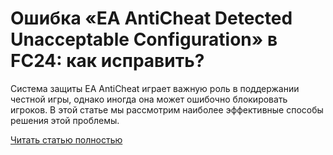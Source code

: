 # Ошибка «EA AntiCheat Detected Unacceptable Configuration» в FC24: как исправить?



Система защиты EA AntiCheat играет важную роль в поддержании честной игры, однако иногда она может ошибочно блокировать игроков. В этой статье мы рассмотрим наиболее эффективные способы решения этой проблемы.

[Читать статью полностью](https://xyberbara.com/gaming/ea-anticheat-detected-unacceptable-configuration/)
